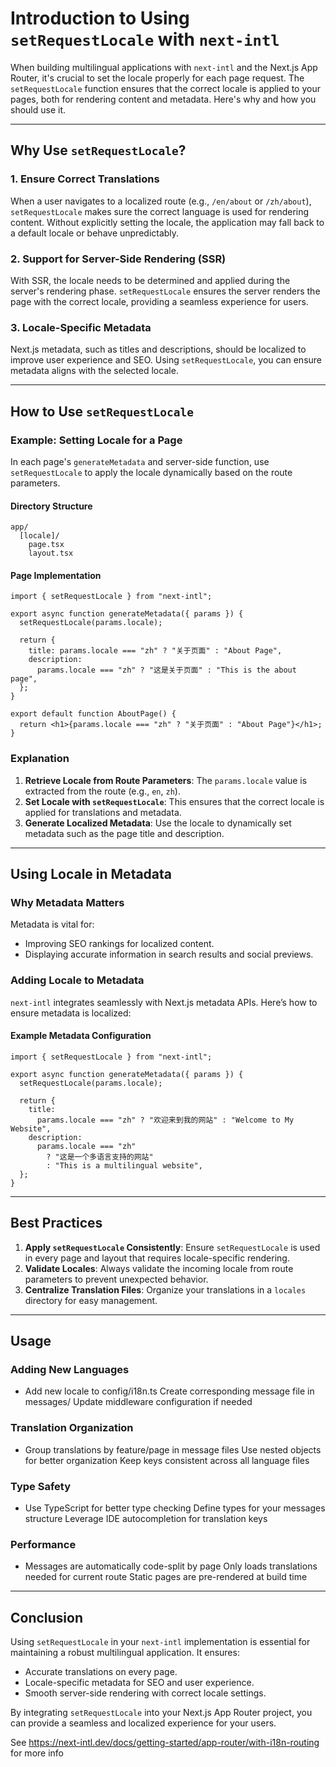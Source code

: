 # Introduction to Using `setRequestLocale` with `next-intl`

When building multilingual applications with `next-intl` and the Next.js App Router, it's crucial to set the locale properly for each page request. The `setRequestLocale` function ensures that the correct locale is applied to your pages, both for rendering content and metadata. Here's why and how you should use it.

---

## Why Use `setRequestLocale`?

### 1. **Ensure Correct Translations**

When a user navigates to a localized route (e.g., `/en/about` or `/zh/about`), `setRequestLocale` makes sure the correct language is used for rendering content. Without explicitly setting the locale, the application may fall back to a default locale or behave unpredictably.

### 2. **Support for Server-Side Rendering (SSR)**

With SSR, the locale needs to be determined and applied during the server's rendering phase. `setRequestLocale` ensures the server renders the page with the correct locale, providing a seamless experience for users.

### 3. **Locale-Specific Metadata**

Next.js metadata, such as titles and descriptions, should be localized to improve user experience and SEO. Using `setRequestLocale`, you can ensure metadata aligns with the selected locale.

---

## How to Use `setRequestLocale`

### Example: Setting Locale for a Page

In each page's `generateMetadata` and server-side function, use `setRequestLocale` to apply the locale dynamically based on the route parameters.

#### Directory Structure

```
app/
  [locale]/
    page.tsx
    layout.tsx
```

#### Page Implementation

```tsx
import { setRequestLocale } from "next-intl";

export async function generateMetadata({ params }) {
  setRequestLocale(params.locale);

  return {
    title: params.locale === "zh" ? "关于页面" : "About Page",
    description:
      params.locale === "zh" ? "这是关于页面" : "This is the about page",
  };
}

export default function AboutPage() {
  return <h1>{params.locale === "zh" ? "关于页面" : "About Page"}</h1>;
}
```

### Explanation

1. **Retrieve Locale from Route Parameters**: The `params.locale` value is extracted from the route (e.g., `en`, `zh`).
2. **Set Locale with `setRequestLocale`**: This ensures that the correct locale is applied for translations and metadata.
3. **Generate Localized Metadata**: Use the locale to dynamically set metadata such as the page title and description.

---

## Using Locale in Metadata

### Why Metadata Matters

Metadata is vital for:

- Improving SEO rankings for localized content.
- Displaying accurate information in search results and social previews.

### Adding Locale to Metadata

`next-intl` integrates seamlessly with Next.js metadata APIs. Here’s how to ensure metadata is localized:

#### Example Metadata Configuration

```tsx
import { setRequestLocale } from "next-intl";

export async function generateMetadata({ params }) {
  setRequestLocale(params.locale);

  return {
    title:
      params.locale === "zh" ? "欢迎来到我的网站" : "Welcome to My Website",
    description:
      params.locale === "zh"
        ? "这是一个多语言支持的网站"
        : "This is a multilingual website",
  };
}
```

---

## Best Practices

1. **Apply `setRequestLocale` Consistently**: Ensure `setRequestLocale` is used in every page and layout that requires locale-specific rendering.
2. **Validate Locales**: Always validate the incoming locale from route parameters to prevent unexpected behavior.
3. **Centralize Translation Files**: Organize your translations in a `locales` directory for easy management.

---

## Usage

### Adding New Languages

- Add new locale to config/i18n.ts
  Create corresponding message file in messages/
  Update middleware configuration if needed

### Translation Organization

- Group translations by feature/page in message files
  Use nested objects for better organization
  Keep keys consistent across all language files

### Type Safety

- Use TypeScript for better type checking
  Define types for your messages structure
  Leverage IDE autocompletion for translation keys

### Performance

- Messages are automatically code-split by page
  Only loads translations needed for current route
  Static pages are pre-rendered at build time

---

## Conclusion

Using `setRequestLocale` in your `next-intl` implementation is essential for maintaining a robust multilingual application. It ensures:

- Accurate translations on every page.
- Locale-specific metadata for SEO and user experience.
- Smooth server-side rendering with correct locale settings.

By integrating `setRequestLocale` into your Next.js App Router project, you can provide a seamless and localized experience for your users.

See https://next-intl.dev/docs/getting-started/app-router/with-i18n-routing for more info
